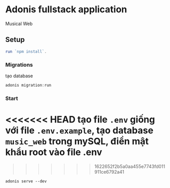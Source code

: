 # Adonis fullstack application

Musical Web 

## Setup

```js
run `npm install`.
```

### Migrations

tạo database
```js
adonis migration:run
```

### Start
<<<<<<< HEAD
tạo file `.env` giống với file `.env.example`, tạo database `music_web` trong mySQL, điền mật khẩu root vào file .env
=======
>>>>>>> 1622652f2b5a0aa455e7743fd011911ce6792a41

```
adonis serve --dev
```
